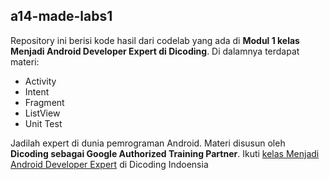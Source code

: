 ## a14-made-labs1
Repository ini berisi kode hasil dari codelab yang ada di **Modul 1 kelas Menjadi Android Developer Expert di Dicoding**.
Di dalamnya terdapat materi:
* Activity
* Intent
* Fragment
* ListView
* Unit Test

Jadilah expert di dunia pemrograman Android. Materi disusun oleh **Dicoding sebagai Google Authorized Training Partner**.
Ikuti [kelas Menjadi Android Developer Expert](https://www.dicoding.com/academies/14/) di Dicoding Indoensia

